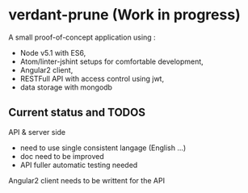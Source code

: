 # verdant-prune (Work in progress)

A small proof-of-concept application using :
* Node v5.1 with ES6,
* Atom/linter-jshint setups for comfortable development,
* Angular2 client,
* RESTFull API with access control using jwt,
* data storage with mongodb

## Current status and TODOS

API & server side
* need to use single consistent langage (English ...)
* doc need to be improved
* API fuller automatic testing needed

Angular2 client needs to be writtent for the API

